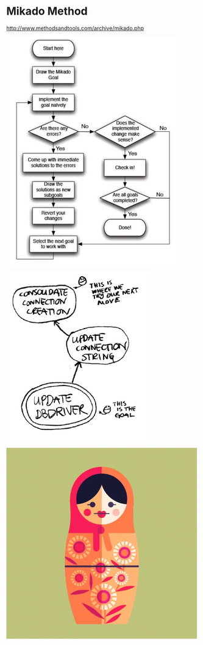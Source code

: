 
# Mikado Method

http://www.methodsandtools.com/archive/mikado.php <!-- .element: target="_blank" -->


![Mikado Method Flow Chart](/images/refactoring/mikadomethod-flowchart.jpg)


![Mikado Method In Practice](/images/refactoring/mikado-drawing.jpg)


<!-- .slide: data-background="#bec37b" -->
![](images/nesting-dolls.webp)
